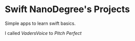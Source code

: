 # Swift NanoDegree's Projects
Simple apps to learn swift basics.

I called _VadersVoice_ to _Pitch Perfect_
